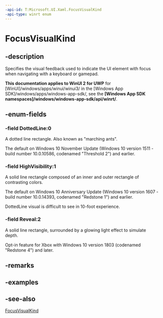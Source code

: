 ```yaml
---
-api-id: T:Microsoft.UI.Xaml.FocusVisualKind
-api-type: winrt enum
---
```


<!-- Enumeration syntax
public enum Windows.UI.Xaml.FocusVisualKind : int
-->

# FocusVisualKind

## -description

Specifies the visual feedback used to indicate the UI element with focus when navigating with a keyboard or gamepad.

**This documentation applies to WinUI 2 for UWP** for [WinUI]/windows/apps/winui/winui3/ in the [Windows App SDK]/windows/apps/windows-app-sdk/, see the **[Windows App SDK namespaces]/windows/windows-app-sdk/api/winrt/**.

## -enum-fields

### -field DottedLine:0

A dotted line rectangle. Also known as "marching ants". 

The default on Windows 10 November Update (Windows 10 version 1511 - build number 10.0.10586, codenamed "Threshold 2") and earlier.

### -field HighVisibility:1

A solid line rectangle composed of an inner and outer rectangle of contrasting colors.

The default on Windows 10 Anniversary Update (Windows 10 version 1607 - build number 10.0.14393, codenamed "Redstone 1") and earlier. 

DottedLine visual is difficult to see in 10-foot experience.

### -field Reveal:2

A solid line rectangle, surrounded by a glowing light effect to simulate depth. 

Opt-in feature for Xbox with Windows 10 version 1803 (codenamed "Redstone 4") and later.

## -remarks

## -examples

## -see-also

[FocusVisualKind](/uwp/api/windows.ui.xaml.application.FocusVisualKind)
